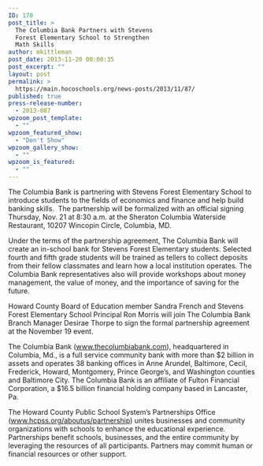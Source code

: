 ```yaml
---
ID: 170
post_title: >
  The Columbia Bank Partners with Stevens
  Forest Elementary School to Strengthen
  Math Skills
author: mkittleman
post_date: 2013-11-20 00:00:35
post_excerpt: ""
layout: post
permalink: >
  https://main.hocoschools.org/news-posts/2013/11/87/
published: true
press-release-number:
  - 2013-087
wpzoom_post_template:
  - ""
wpzoom_featured_show:
  - "Don't Show"
wpzoom_gallery_show:
  - ""
wpzoom_is_featured:
  - ""
---
```

The Columbia Bank is partnering with Stevens Forest Elementary School to introduce students to the fields of economics and finance and help build banking skills.  The partnership will be formalized with an official signing Thursday, Nov. 21 at 8:30 a.m. at the Sheraton Columbia Waterside Restaurant, 10207 Wincopin Circle, Columbia, MD.

Under the terms of the partnership agreement, The Columbia Bank will create an in-school bank for Stevens Forest Elementary students. Selected fourth and fifth grade students will be trained as tellers to collect deposits from their fellow classmates and learn how a local institution operates. The Columbia Bank representatives also will provide workshops about money management, the value of money, and the importance of saving for the future.

Howard County Board of Education member Sandra French and Stevens Forest Elementary School Principal Ron Morris will join The Columbia Bank Branch Manager Desirae Thorpe to sign the formal partnership agreement at the November 19 event.

The Columbia Bank (www.thecolumbiabank.com), headquartered in Columbia, Md., is a full service community bank with more than $2 billion in assets and operates 38 banking offices in Anne Arundel, Baltimore, Cecil, Frederick, Howard, Montgomery, Prince George’s, and Washington counties and Baltimore City. The Columbia Bank is an affiliate of Fulton Financial Corporation, a $16.5 billion financial holding company based in Lancaster, Pa.

The Howard County Public School System’s Partnerships Office (www.hcpss.org/aboutus/partnership) unites businesses and community organizations with schools to enhance the educational experience. Partnerships benefit schools, businesses, and the entire community by leveraging the resources of all participants. Partners may commit human or financial resources or other support.